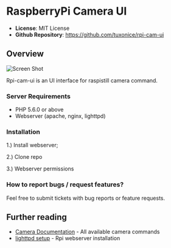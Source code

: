 # RaspberryPi Camera UI


- **License**: MIT License
- **Github Repository**: <https://github.com/tuxonice/rpi-cam-ui>


## Overview

![Screen Shot](http://www.tlab.pt/github/rpi-cam-ui/readme_screenshot.png)

Rpi-cam-ui is an UI interface for raspistill camera command.



### Server Requirements

- PHP 5.6.0 or above
- Webserver (apache, nginx, lighttpd)


### Installation

1.) Install webserver;

2.) Clone repo

3.) Webserver permissions

### How to report bugs / request features?

Feel free to submit tickets with bug reports or feature requests.

## Further reading

* [Camera Documentation](https://www.raspberrypi.org/documentation/raspbian/applications/camera.md) - All available camera commands
* [lighttpd setup](http://www.chrisjmendez.com/2016/06/29/turning-raspberry-pi-into-a-web-server/) - Rpi webserver installation
